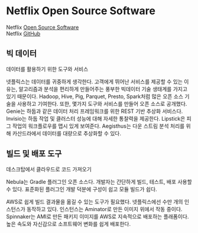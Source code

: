 # Netflix Open Source Software

Netflix [Open Source Software](https://netflix.github.io/)  
Netflix [GitHub](https://github.com/Netflix)

## 빅 데이터

데이터를 활용하기 위한 도구와 서비스

넷플릭스는 데이터를 귀중하게 생각한다. 고객에게 뛰어난 서비스를 제공할 수 있는 이유는, 알고리즘과 분석을 편리하게 만들어주는 풍부한 빅데이터 기술 생태계를 가지고 있기 때문이다. Hadoop, Hive, Pig, Parquet, Presto, Spark처럼 많은 오픈 소스 기술을 사용하고 기여한다. 또한, 몇가지 도구와 서비스를 만들어 오픈 소스로 공개했다. Genie는 하둡과 같은 데이터 처리 프레임워크를 위한 REST 기반 추상화 서비스다. Invisio는 하둡 작업 및 클러스터 성능에 대해 자세한 통찰력을 제공한다. Lipstick은 피그 작업의 워크플로우를 맵시 있게 보여준다. Aegisthus는 다운 스트림 분석 처리를 위해 카산드라에서 데이터를 대량으로 추상화할 수 있다.

## 빌드 및 배포 도구

데스크탑에서 클라우드로 코드 가져오기

Nebula는 Gradle 플러그인 오픈 소스다. 개발자는 간단하게 빌드, 테스트, 배포 사용할 수 있다. 표준화된 플러그인 개발 덕분에 구성이 쉽고 모듈 빌드가 쉽다.

AWS로 쉽게 빌드 결과물을 옮길 수 있는 도구가 필요했다. 넷플릭스에선 수만 개의 인스턴스가 동작하고 있다. 인스턴스는 Aminator로 만든 이미지 위에서 작동 중이다. Spinnaker는 AMI로 만든 패키지 이미지를 AWS로 지속적으로 배포하는 플래폼이다. 높은 속도와 자신감으로 소프트웨어 변화를 쉽게 배포한다.
